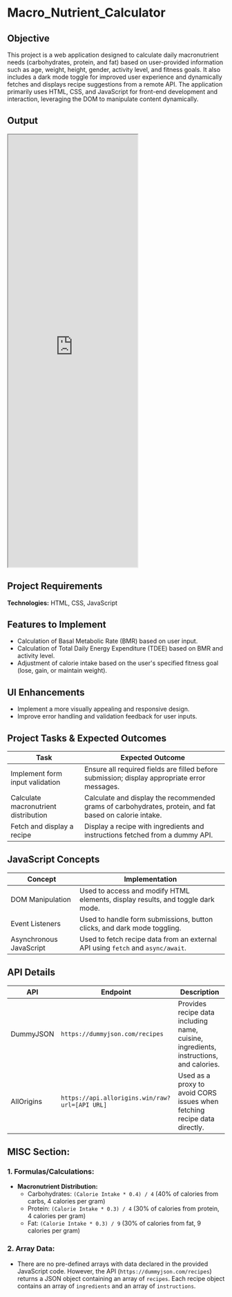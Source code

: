 # Macro_Nutrient_Calculator

## Objective
This project is a web application designed to calculate daily macronutrient needs (carbohydrates, protein, and fat) based on user-provided information such as age, weight, height, gender, activity level, and fitness goals. It also includes a dark mode toggle for improved user experience and dynamically fetches and displays recipe suggestions from a remote API. The application primarily uses HTML, CSS, and JavaScript for front-end development and interaction, leveraging the DOM to manipulate content dynamically.

## Output
<iframe src="https://niat-web.github.io/Macro_Nutrient_Calculator/" height="1000" width="300" title="Macro_Nutrient_Calculator"></iframe>

## Project Requirements
**Technologies:** HTML, CSS, JavaScript

## Features to Implement
- Calculation of Basal Metabolic Rate (BMR) based on user input.
- Calculation of Total Daily Energy Expenditure (TDEE) based on BMR and activity level.
- Adjustment of calorie intake based on the user's specified fitness goal (lose, gain, or maintain weight).

## UI Enhancements
- Implement a more visually appealing and responsive design.
- Improve error handling and validation feedback for user inputs.

## Project Tasks & Expected Outcomes
| Task | Expected Outcome |
|------|------------------|
| Implement form input validation | Ensure all required fields are filled before submission; display appropriate error messages. |
| Calculate macronutrient distribution | Calculate and display the recommended grams of carbohydrates, protein, and fat based on calorie intake. |
| Fetch and display a recipe | Display a recipe with ingredients and instructions fetched from a dummy API. |

## JavaScript Concepts
| Concept | Implementation |
|---------|----------------|
| DOM Manipulation | Used to access and modify HTML elements, display results, and toggle dark mode. |
| Event Listeners | Used to handle form submissions, button clicks, and dark mode toggling. |
| Asynchronous JavaScript | Used to fetch recipe data from an external API using `fetch` and `async/await`. |

## API Details
| API | Endpoint | Description |
|-----|----------|-------------|
| DummyJSON | `https://dummyjson.com/recipes` | Provides recipe data including name, cuisine, ingredients, instructions, and calories. |
| AllOrigins | `https://api.allorigins.win/raw?url=[API URL]` | Used as a proxy to avoid CORS issues when fetching recipe data directly. |

## MISC Section:

### 1. Formulas/Calculations:
- **Macronutrient Distribution:**
  - Carbohydrates: `(Calorie Intake * 0.4) / 4` (40% of calories from carbs, 4 calories per gram)
  - Protein: `(Calorie Intake * 0.3) / 4` (30% of calories from protein, 4 calories per gram)
  - Fat: `(Calorie Intake * 0.3) / 9` (30% of calories from fat, 9 calories per gram)

### 2. Array Data:
- There are no pre-defined arrays with data declared in the provided JavaScript code. However, the API (`https://dummyjson.com/recipes`) returns a JSON object containing an array of `recipes`. Each recipe object contains an array of `ingredients` and an array of `instructions`.